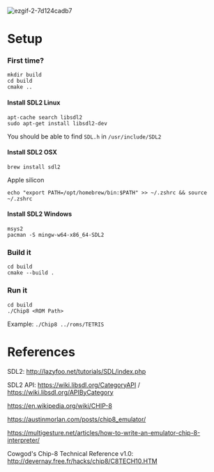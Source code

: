 ![ezgif-2-7d124cadb7](https://user-images.githubusercontent.com/35066207/174448574-5261839d-77ae-49b1-8c2f-3c35eb8a19c1.gif)

# Setup

### First time?
```
mkdir build
cd build
cmake ..
```

#### Install SDL2 Linux
```
apt-cache search libsdl2
sudo apt-get install libsdl2-dev
```
You should be able to find `SDL.h` in `/usr/include/SDL2`

#### Install SDL2 OSX
```
brew install sdl2
```
Apple silicon 
```
echo "export PATH=/opt/homebrew/bin:$PATH" >> ~/.zshrc && source ~/.zshrc
```

#### Install SDL2 Windows
```
msys2
pacman -S mingw-w64-x86_64-SDL2
```
### Build it
```
cd build
cmake --build .
```

### Run it
```
cd build
./Chip8 <ROM Path>
```
Example: `./Chip8 ../roms/TETRIS`

# References
SDL2: http://lazyfoo.net/tutorials/SDL/index.php

SDL2 API: https://wiki.libsdl.org/CategoryAPI / https://wiki.libsdl.org/APIByCategory

https://en.wikipedia.org/wiki/CHIP-8

https://austinmorlan.com/posts/chip8_emulator/

https://multigesture.net/articles/how-to-write-an-emulator-chip-8-interpreter/

Cowgod's Chip-8 Technical Reference v1.0: http://devernay.free.fr/hacks/chip8/C8TECH10.HTM
